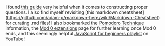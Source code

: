 I found [this guide](https://gist.github.com/ericweissman/fb0241e226227867b6bc70a4d49227f5) very helpful when it comes to constructing proper questions.
I also find myself revisiting [this markdown cheatsheet] (https://github.com/adam-p/markdown-here/wiki/Markdown-Cheatsheet) for curating .md files!
I also bookmarked the [Pomodoro Technique](https://www.dovico.com/blog/2020/08/26/the-pomodoro-technique-how-to-manage-your-work-time-and-flow-the-easy-way/) information, the [Mod 0 extensions](https://mod0.turing.edu/project/extensions) page for further learning once Mod 0 ends, and this seemingly helpful [JavaScript for beginners playlist](https://www.youtube.com/watch?v=qoSksQ4s_hg&list=PL4cUxeGkcC9i9Ae2D9Ee1RvylH38dKuET) on YouTube! 
